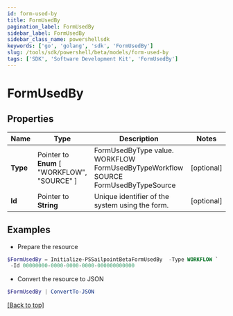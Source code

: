 ```yaml
---
id: form-used-by
title: FormUsedBy
pagination_label: FormUsedBy
sidebar_label: FormUsedBy
sidebar_class_name: powershellsdk
keywords: ['go', 'golang', 'sdk', 'FormUsedBy'] 
slug: /tools/sdk/powershell/beta/models/form-used-by
tags: ['SDK', 'Software Development Kit', 'FormUsedBy']
---
```



# FormUsedBy

## Properties

Name | Type | Description | Notes
------------ | ------------- | ------------- | -------------
**Type** |  Pointer to  **Enum** [  "WORKFLOW",    "SOURCE" ] | FormUsedByType value.  WORKFLOW FormUsedByTypeWorkflow SOURCE FormUsedByTypeSource | [optional] 
**Id** |  Pointer to **String** | Unique identifier of the system using the form. | [optional] 

## Examples

- Prepare the resource
```powershell
$FormUsedBy = Initialize-PSSailpointBetaFormUsedBy  -Type WORKFLOW `
 -Id 00000000-0000-0000-0000-000000000000
```

- Convert the resource to JSON
```powershell
$FormUsedBy | ConvertTo-JSON
```


[[Back to top]](#) 


